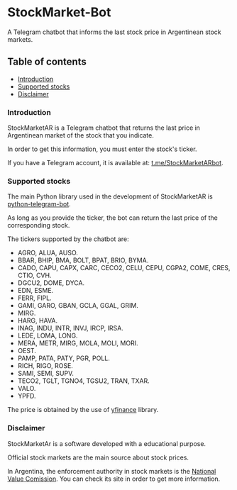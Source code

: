 # StockMarket-Bot

A Telegram chatbot that informs the last stock price in Argentinean stock markets.

## Table of contents

* [Introduction](#introduction)
* [Supported stocks](#supportedstocks)
* [Disclaimer](#disclaimer)

### Introduction

StockMarketAR is a Telegram chatbot that returns the last price in Argentinean market of the stock that you indicate. 

In order to get this information, you must enter the stock's ticker.

If you have a Telegram account, it is available at: [t.me/StockMarketARbot](https://telegram.me/StockMarketARbot).

### Supported stocks

The main Python library used in the development of StockMarketAR is [python-telegram-bot](https://python-telegram-bot.org/).

As long as you provide the ticker, the bot can return the last price of the corresponding stock.

The tickers supported by the chatbot are:

 - AGRO, ALUA, AUSO.
 - BBAR, BHIP, BMA, BOLT, BPAT, BRIO, BYMA.
 - CADO, CAPU, CAPX, CARC, CECO2, CELU, CEPU, CGPA2, COME, CRES, CTIO, CVH.
 - DGCU2, DOME, DYCA.
 - EDN, ESME.
 - FERR, FIPL.
 - GAMI, GARO, GBAN, GCLA, GGAL, GRIM.
 - MIRG.
 - HARG, HAVA.
 - INAG, INDU, INTR, INVJ, IRCP, IRSA.
 - LEDE, LOMA, LONG.
 - MERA, METR, MIRG, MOLA, MOLI, MORI.
 - OEST.
 - PAMP, PATA, PATY, PGR, POLL.
 - RICH, RIGO, ROSE.
 - SAMI, SEMI, SUPV.
 - TECO2, TGLT, TGNO4, TGSU2, TRAN, TXAR.
 - VALO.
 - YPFD.

The price is obtained by the use of [yfinance](https://pypi.org/project/yfinance/) library.

### Disclaimer

StockMarketAr is a software developed with a educational purpose.

Official stock markets are the main source about stock prices.

In Argentina, the enforcement authority in stock markets is the [National Value Comission](https://www.cnv.gov.ar/sitioweb/). You can check its site in order to get more information.